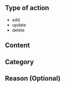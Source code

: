 <!-- Please specify the type of reaction -->

## Type of action

<!-- Leave one action and delete the others -->

- add
- update
- delete

## Content

<!-- put both the link and title here -->

## Category

<!-- Database -->
<!-- Backend -->
<!-- reading -->
<!-- monitor -->

## Reason (Optional)

<!-- examples: -->
<!-- add: this paper brings a more narrow solution but increase performance under heavy read -->
<!-- update: the project link has changed -->
<!-- delete: the project is too old -->
